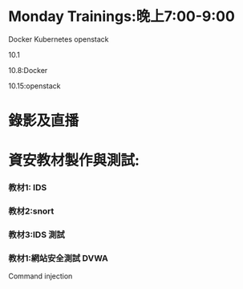 # Monday Trainings:晚上7:00-9:00
Docker
Kubernetes
openstack

10.1

10.8:Docker 

10.15:openstack


# 錄影及直播

# 資安教材製作與測試:

### 教材1: IDS 

### 教材2:snort

### 教材3:IDS 測試

### 教材1:網站安全測試 DVWA
Command injection





